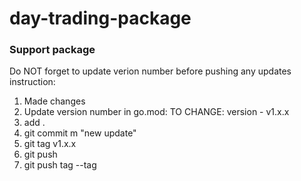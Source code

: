 # day-trading-package

### Support package

Do NOT forget to update verion number before pushing any updates
instruction:

1. Made changes
2. Update version number in go.mod: TO CHANGE: version - v1.x.x
3. add .
4. git commit m "new update"
5. git tag v1.x.x
6. git push
7. git push tag --tag
